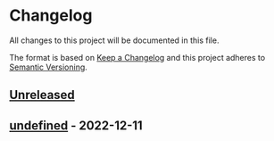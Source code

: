 # Changelog
All changes to this project will be documented in this file.

The format is based on [Keep a Changelog](http://keepachangelog.com/en/1.0.0/)
and this project adheres to [Semantic Versioning](http://semver.org/spec/v2.0.0.html).

## [Unreleased]

## [undefined] - 2022-12-11

[Unreleased]: https://github.com/jipram017/exercise/compare/vundefined...HEAD
[undefined]: https://github.com/jipram017/exercise/compare/v1.0.0...vundefined
